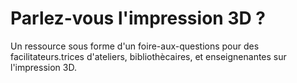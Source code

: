 # Parlez-vous l'impression 3D ?

Un ressource sous forme d'un foire-aux-questions pour des facilitateurs.trices d'ateliers, bibliothècaires, et enseignenantes sur l'impression 3D.
